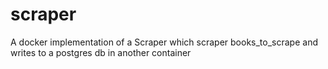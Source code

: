# scraper
A docker implementation of a Scraper which scraper books_to_scrape and writes to a postgres db in another container
